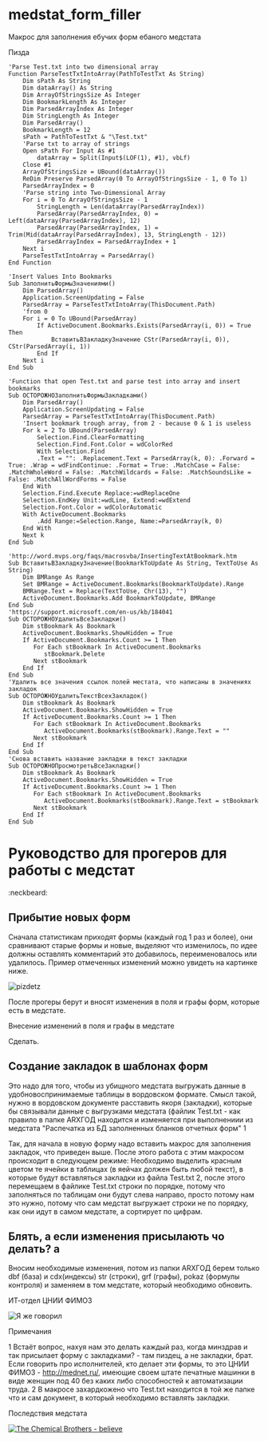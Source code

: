 # medstat_form_filler
Макрос для заполнения ебучих форм ебаного медстата

Пизда

```
'Parse Test.txt into two dimensional array
Function ParseTestTxtIntoArray(PathToTestTxt As String)
    Dim sPath As String
    Dim dataArray() As String
    Dim ArrayOfStringsSize As Integer
    Dim BookmarkLength As Integer
    Dim ParsedArrayIndex As Integer
    Dim StringLength As Integer
    Dim ParsedArray()
    BookmarkLength = 12
    sPath = PathToTestTxt & "\Test.txt"
    'Parse txt to array of strings
    Open sPath For Input As #1
        dataArray = Split(Input$(LOF(1), #1), vbLf)
    Close #1
    ArrayOfStringsSize = UBound(dataArray())
    ReDim Preserve ParsedArray(0 To ArrayOfStringsSize - 1, 0 To 1)
    ParsedArrayIndex = 0
    'Parse string into Two-Dimensional Array
    For i = 0 To ArrayOfStringsSize - 1
        StringLength = Len(dataArray(ParsedArrayIndex))
        ParsedArray(ParsedArrayIndex, 0) = Left(dataArray(ParsedArrayIndex), 12)
        ParsedArray(ParsedArrayIndex, 1) = Trim(Mid(dataArray(ParsedArrayIndex), 13, StringLength - 12))
        ParsedArrayIndex = ParsedArrayIndex + 1
    Next i
    ParseTestTxtIntoArray = ParsedArray()
End Function

'Insert Values Into Bookmarks
Sub ЗаполнитьФормыЗначениями()
    Dim ParsedArray()
    Application.ScreenUpdating = False
    ParsedArray = ParseTestTxtIntoArray(ThisDocument.Path)
    'from 0
    For i = 0 To UBound(ParsedArray)
        If ActiveDocument.Bookmarks.Exists(ParsedArray(i, 0)) = True Then
            ВставитьВЗакладкуЗначение CStr(ParsedArray(i, 0)), CStr(ParsedArray(i, 1))
        End If
    Next i
End Sub

'Function that open Test.txt and parse test into array and insert bookmarks
Sub ОСТОРОЖНОЗаполнитьФормыЗакладками()
    Dim ParsedArray()
    Application.ScreenUpdating = False
    ParsedArray = ParseTestTxtIntoArray(ThisDocument.Path)
    'Insert bookmark trough array, from 2 - because 0 & 1 is useless
    For k = 2 To UBound(ParsedArray)
        Selection.Find.ClearFormatting
        Selection.Find.Font.Color = wdColorRed
        With Selection.Find
        .Text = "": .Replacement.Text = ParsedArray(k, 0): .Forward = True: .Wrap = wdFindContinue: .Format = True: .MatchCase = False: .MatchWholeWord = False: .MatchWildcards = False: .MatchSoundsLike = False: .MatchAllWordForms = False
    End With
    Selection.Find.Execute Replace:=wdReplaceOne
    Selection.EndKey Unit:=wdLine, Extend:=wdExtend
    Selection.Font.Color = wdColorAutomatic
    With ActiveDocument.Bookmarks
        .Add Range:=Selection.Range, Name:=ParsedArray(k, 0)
    End With
    Next k
End Sub

'http://word.mvps.org/faqs/macrosvba/InsertingTextAtBookmark.htm
Sub ВставитьВЗакладкуЗначение(BookmarkToUpdate As String, TextToUse As String)
    Dim BMRange As Range
    Set BMRange = ActiveDocument.Bookmarks(BookmarkToUpdate).Range
    BMRange.Text = Replace(TextToUse, Chr(13), "")
    ActiveDocument.Bookmarks.Add BookmarkToUpdate, BMRange
End Sub
'https://support.microsoft.com/en-us/kb/184041
Sub ОСТОРОЖНОУдалитьВсеЗакладки()
    Dim stBookmark As Bookmark
    ActiveDocument.Bookmarks.ShowHidden = True
    If ActiveDocument.Bookmarks.Count >= 1 Then
       For Each stBookmark In ActiveDocument.Bookmarks
          stBookmark.Delete
       Next stBookmark
    End If
End Sub
'Удалить все значения ссылок полей местата, что написаны в значениях закладок
Sub ОСТОРОЖНОУдалитьТекстВсехЗакладок()
    Dim stBookmark As Bookmark
    ActiveDocument.Bookmarks.ShowHidden = True
    If ActiveDocument.Bookmarks.Count >= 1 Then
       For Each stBookmark In ActiveDocument.Bookmarks
          ActiveDocument.Bookmarks(stBookmark).Range.Text = ""
       Next stBookmark
    End If
End Sub
'Снова вставить название закладки в текст закладки
Sub ОСТОРОЖНОПросмотретьВсеЗакладки()
    Dim stBookmark As Bookmark
    ActiveDocument.Bookmarks.ShowHidden = True
    If ActiveDocument.Bookmarks.Count >= 1 Then
       For Each stBookmark In ActiveDocument.Bookmarks
          ActiveDocument.Bookmarks(stBookmark).Range.Text = stBookmark
       Next stBookmark
    End If
End Sub

```

# Руководство для прогеров для работы с медстат

:neckbeard:

## Прибытие новых форм

Сначала статистикам приходят формы (каждый год 1 раз и более), они сравнивают старые формы и новые, выделяют что изменилось, по идее должны оставлять комментарий это добавилось, переименовалось или удалилось. Пример отмеченных изменений можно увидеть на картинке ниже. 

![pizdetz](http://i.imgur.com/k064ewi.jpg)

После прогеры берут и вносят изменения в поля и графы форм, которые есть в медстате.

Внесение изменений в поля и графы в медстате

Сделать.

## Создание закладок в шаблонах форм

Это надо для того, чтобы из убищного медстата выгружать данные в удобновоспринимаемые таблицы в вордовском формате. Смысл такой, нужно в вордовском документе расставить якоря (закладки), которые бы связывали данные с выгрузками медстата (файлик Test.txt - как правило в папке ARXГОД находится и изменяется при выполнениии из медстата "Распечатка из БД заполненных бланков отчетных форм" 1

Так, для начала в новую форму надо вставить макрос для заполнения закладок, что приведен выше. После этого работа с этим макросом происходит в следующем режиме: Необходимо выделить красным цветом те ячейки в таблицах (в яейчах должен быть любой текст), в которые будут вставляться закладки из файла Test.txt 2, после этого перемещаем в файлике Test.txt строки по порядке, потому что заполняться по таблицам они будут слева направо, просто потому нам это нужно, потому что сам медстат выгружает строки не по порядку, как они идут в самом медстате, а сортирует по цифрам. 

## Блять, а если изменения присылають чо делать? а

Вносим необходимые изменения, потом из папки ARXГОД берем только dbf (база) и cdx(индексы) str (строки), grf (графы), pokaz (формулы контроля) и заменяем в том медстате, который необходимо обновить.

ИТ-отдел ЦНИИ ФИМОЗ

![Я же говорил](http://healthquality.ru/img_openhealthqu/3_1_copy.jpg)

Примечания

1 Встаёт вопрос, нахуя нам это делать каждый раз, когда минздрав и так присылает форму с закладками? - там пиздец, а не закладки, брат. Если говорить про исполнителей, кто делает эти формы, то это ЦНИИ ФИМОЗ - <http://mednet.ru/>, имеющие  своем штате печатные машинки в виде женщин под 40 без каких либо способностей к автоматизации труда.
2 В макросе захардкожено что Test.txt находится в той же папке что и сам документ, в который необходимо вставлять закладки.

Последствия медстата

[![The Chemical Brothers - believe](http://i.imgur.com/UPn6jrR.jpg)](https://vimeo.com/41545216)
